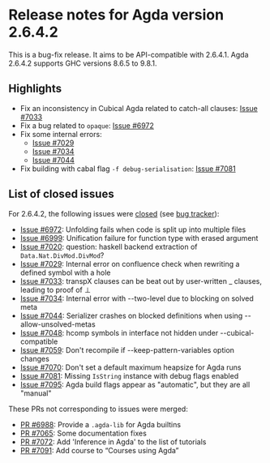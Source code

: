 Release notes for Agda version 2.6.4.2
======================================

This is a bug-fix release.  It aims to be API-compatible with 2.6.4.1.
Agda 2.6.4.2 supports GHC versions 8.6.5 to 9.8.1.

Highlights
----------

- Fix an inconsistency in Cubical Agda related to catch-all clauses: [Issue #7033](https://github.com/agda/agda/issues/7033)
- Fix a bug related to `opaque`:  [Issue #6972](https://github.com/agda/agda/issues/6972)
- Fix some internal errors:
  * [Issue #7029](https://github.com/agda/agda/issues/7029)
  * [Issue #7034](https://github.com/agda/agda/issues/7034)
  * [Issue #7044](https://github.com/agda/agda/issues/7044)
- Fix building with cabal flag `-f debug-serialisation`: [Issue #7081](https://github.com/agda/agda/issues/7081)

List of closed issues
---------------------

For 2.6.4.2, the following issues were
[closed](https://github.com/agda/agda/issues?q=is%3Aissue+milestone%3A2.6.4.2+is%3Aclosed)
(see [bug tracker](https://github.com/agda/agda/issues)):

- [Issue #6972](https://github.com/agda/agda/issues/6972): Unfolding fails when code is split up into multiple files
- [Issue #6999](https://github.com/agda/agda/issues/6999): Unification failure for function type with erased argument
- [Issue #7020](https://github.com/agda/agda/issues/7020): question: haskell backend extraction of `Data.Nat.DivMod.DivMod`?
- [Issue #7029](https://github.com/agda/agda/issues/7029): Internal error on confluence check when rewriting a defined symbol with a hole
- [Issue #7033](https://github.com/agda/agda/issues/7033): transpX clauses can be beat out by user-written _ clauses, leading to proof of ⊥
- [Issue #7034](https://github.com/agda/agda/issues/7034): Internal error with --two-level due to blocking on solved meta
- [Issue #7044](https://github.com/agda/agda/issues/7044): Serializer crashes on blocked definitions when using --allow-unsolved-metas
- [Issue #7048](https://github.com/agda/agda/issues/7048): hcomp symbols in interface not hidden under --cubical-compatible
- [Issue #7059](https://github.com/agda/agda/issues/7059): Don't recompile if --keep-pattern-variables option changes
- [Issue #7070](https://github.com/agda/agda/issues/7070): Don't set a default maximum heapsize for Agda runs
- [Issue #7081](https://github.com/agda/agda/issues/7081): Missing `IsString` instance with debug flags enabled
- [Issue #7095](https://github.com/agda/agda/issues/7095): Agda build flags appear as "automatic", but they are all "manual"

These PRs not corresponding to issues were merged:

- [PR #6988](https://github.com/agda/agda/issues/6988): Provide a `.agda-lib` for Agda builtins
- [PR #7065](https://github.com/agda/agda/issues/7065): Some documentation fixes
- [PR #7072](https://github.com/agda/agda/issues/7072): Add 'Inference in Agda' to the list of tutorials
- [PR #7091](https://github.com/agda/agda/issues/7091): Add course to “Courses using Agda”
